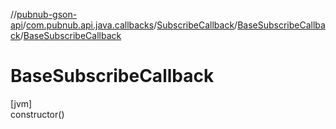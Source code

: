 //[pubnub-gson-api](../../../../index.md)/[com.pubnub.api.java.callbacks](../../index.md)/[SubscribeCallback](../index.md)/[BaseSubscribeCallback](index.md)/[BaseSubscribeCallback](-base-subscribe-callback.md)

# BaseSubscribeCallback

[jvm]\
constructor()
